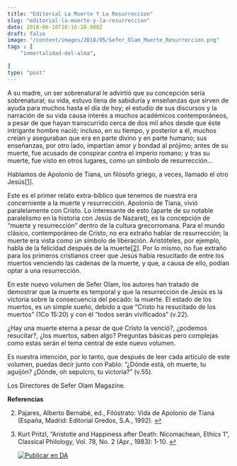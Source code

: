 ```yaml
---
title: "Editorial La Muerte Y La Resurreccion"
slug: "editorial-la-muerte-y-la-resurreccion"
date: 2018-06-10T16:16:28.000Z
draft: false
image: "/content/images/2018/05/Sefer_Olam_Muerte_Resurreccion.png"
tags : [
    "inmortalidad-del-alma",

]
type: "post"
---
```


   A su madre, un ser sobrenatural le advirtió que su concepción sería sobrenatural; su vida, estuvo llena de sabiduría y enseñanzas que sirven de ayuda para muchos hasta el día de hoy; el estudio de sus discursos y la narración de su vida causa interés a muchos académicos contemporáneos, a pesar de que hayan transcurrido cerca de dos mil años desde que éste intrigante hombre nació; incluso, en su tiempo, y posterior a él, muchos creían y aseguraban que era en parte divino y en parte humano; sus enseñanzas, por otro lado, impartían amor y bondad al prójimo; antes de su muerte, fue acusado de conspirar contra el imperio romano; y tras su muerte, fue visto en otros lugares, como un símbolo de resurrección…

 Hablamos de Apolonio de Tiana, un filósofo griego, a veces, llamado el otro Jesús[[1]](#fn1).

 Este es el primer relato extra-bíblico que tenemos de nuestra era concerniente a la muerte y resurrección. Apolonio de Tiana, vivió paralelamente con Cristo. Lo interesante de esto (aparte de su notable paralelismo en la historia con Jesús de Nazaret), es la concepción de “muerte y resurrección” dentro de la cultura grecorromana. Para el mundo clásico, contemporáneo de Cristo, no era extraño hablar de resurrección; la muerte era vista como un símbolo de liberación. Aristóteles, por ejemplo, habla de la felicidad después de la muerte[[2]](#fn2). Por lo mismo, no fue extraño para los primeros cristianos creer que Jesús había resucitado de entre los muertos venciendo las cadenas de la muerte, y que, a causa de ello, podían optar a una resurrección.

 En este nuevo volumen de Sefer Olam, los autores han tratado de demostrar que la muerte es temporal y que la resurrección de Jesús es la victoria sobre la consecuencia del pecado: la muerte. El estado de los muertos, es un simple sueño, debido a que “Cristo ha resucitado de los muertos” (1Co 15:20) y con él “todos serán vivificados” (v.22).

 ¿Hay una muerte eterna a pesar de que Cristo la venció?, ¿podemos resucitar?, ¿los muertos, saben algo? Preguntas básicas pero complejas como estas serán el tema central de este nuevo volumen.

 Es nuestra intención, por lo tanto, que después de leer cada artículo de este volumen, puedas decir junto con Pablo: “¿Dónde está, oh muerte, tu aguijón? ¿Dónde, oh sepulcro, tu victoria?” (v.55).

 Los Directores de Sefer Olam Magazine.

 **Referencias**

   
 2. Pajares, Alberto Bernabé, ed., Filóstrato: Vida de Apolonio de Tiana (España, Madrid: Editorial Gredos, S.A., 1992). [↩︎](#fnref1)

 
 4. Kurt Pritzl, “Aristotle and Happiness after Death: Nicomachean, Ethics 1”, Classical Philology, Vol. 78, No. 2 (Apr., 1983): 1-10. [↩︎](#fnref2)

 
 
     [![Publicar en DA](/content/images/2020/06/Publicar_DA.png)](/quieres-publicar-en-da/) 